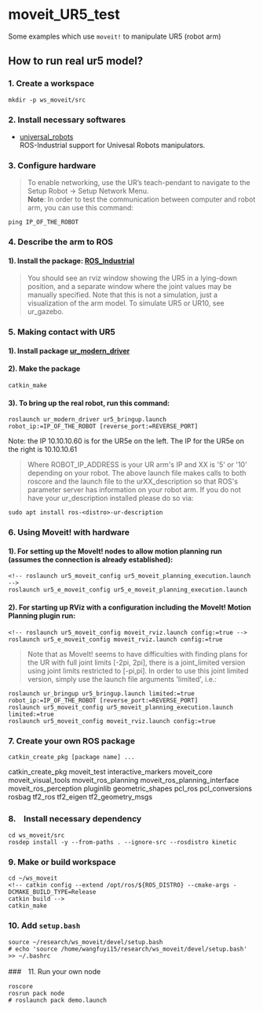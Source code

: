 # moveit_UR5_test
Some examples which use `moveit!` to manipulate UR5 (robot arm)

## How to run real ur5 model?
### 1. Create a workspace
```
mkdir -p ws_moveit/src
```

### 2. Install necessary softwares

* [universal_robots](http://wiki.ros.org/action/show/universal_robots?action=show&redirect=universal_robot)  
   ROS-Industrial support for Univesal Robots manipulators.

### 3. Configure hardware
>  To enable networking, use the UR’s teach-pendant to navigate to the Setup Robot -> Setup Network Menu.  
**Note**: In order to test the communication between computer and robot arm, you can use this command:
```
ping IP_OF_THE_ROBOT
```

### 4. Describe the arm to ROS
#### 1). Install the package: [ROS_Industrial](http://wiki.ros.org/Industrial/Install) 
<!-- #### 2). Run the following launch files: 
```
roslaunch ur_description ur5_upload.launch
roslaunch ur_description test.launch
``` -->
> You should see an rviz window showing the UR5 in a lying-down position, and a separate window where the joint values may be manually specified. Note that this is not a simulation, just a visualization of the arm model. To simulate UR5 or UR10, see ur_gazebo.

### 5. Making contact with UR5
#### 1). Install package [ur_modern_driver](https://github.com/ros-industrial/ur_modern_driver)
#### 2). Make the package 
```
catkin_make
```
#### 3). To bring up the real robot, run this command: 
```
roslaunch ur_modern_driver ur5_bringup.launch robot_ip:=IP_OF_THE_ROBOT [reverse_port:=REVERSE_PORT]
```
Note: the IP 10.10.10.60 is for the UR5e on the left. The IP for the UR5e on the right is 10.10.10.61

> Where ROBOT_IP_ADDRESS is your UR arm's IP and XX is '5' or '10' depending on your robot. The above launch file makes calls to both roscore and the launch file to the urXX_description so that ROS's parameter server has information on your robot arm. If you do not have your ur_description installed please do so via:
```
sudo apt install ros-<distro>-ur-description
```

### 6. Using Moveit! with hardware 
#### 1). For setting up the MoveIt! nodes to allow motion planning run (assumes the connection is already established):
```
<!-- roslaunch ur5_moveit_config ur5_moveit_planning_execution.launch -->
roslaunch ur5_e_moveit_config ur5_e_moveit_planning_execution.launch
```
#### 2). For starting up RViz with a configuration including the MoveIt! Motion Planning plugin run:
```
<!-- roslaunch ur5_moveit_config moveit_rviz.launch config:=true -->
roslaunch ur5_e_moveit_config moveit_rviz.launch config:=true
```
> Note that as MoveIt! seems to have difficulties with finding plans for the UR with full joint limits [-2pi, 2pi], there is a joint_limited version using joint limits restricted to [-pi,pi]. In order to use this joint limited version, simply use the launch file arguments 'limited', i.e.:
```
roslaunch ur_bringup ur5_bringup.launch limited:=true robot_ip:=IP_OF_THE_ROBOT [reverse_port:=REVERSE_PORT]
roslaunch ur5_moveit_config ur5_moveit_planning_execution.launch limited:=true
roslaunch ur5_moveit_config moveit_rviz.launch config:=true
```

### 7. Create your own ROS package
```
catkin_create_pkg [package name] ... 
```

catkin_create_pkg moveit_test interactive_markers moveit_core moveit_visual_tools moveit_ros_planning moveit_ros_planning_interface moveit_ros_perception pluginlib geometric_shapes pcl_ros pcl_conversions rosbag tf2_ros tf2_eigen tf2_geometry_msgs

### 8.　Install necessary dependency

```
cd ws_moveit/src
rosdep install -y --from-paths . --ignore-src --rosdistro kinetic
```
### 9. Make or build workspace 
```
cd ~/ws_moveit
<!-- catkin config --extend /opt/ros/${ROS_DISTRO} --cmake-args -DCMAKE_BUILD_TYPE=Release
catkin build -->
catkin_make
```
### 10. Add `setup.bash` 

```
source ~/research/ws_moveit/devel/setup.bash
# echo 'source /home/wangfuyi15/research/ws_moveit/devel/setup.bash' >> ~/.bashrc
```
###　11. Run your own node
```
roscore
rosrun pack node
# roslaunch pack demo.launch
```
